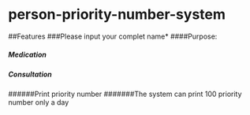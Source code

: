 # person-priority-number-system
##Features 
###Please input your complet name*
####Purpose:
##### Medication 
##### Consultation 
######Print priority number
#######The system can print 100 priority number only a day
